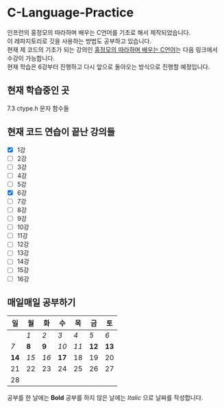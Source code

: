 # C-Language-Practice
인프런의 홍정모의 따라하며 배우는 C언어를 기초로 해서 제작되었습니다.  
이 레파지토리로 깃을 사용하는 방법도 공부하고 있습니다.  
현재 제 코드의 기초가 되는 강의인 [홍정모의 따라하며 배우는 C언어](https://www.inflearn.com/course/following-c)는 다음 링크에서 수강이 가능합니다.  
현재 학습은 6강부터 진행하고 다시 앞으로 돌아오는 방식으로 진행할 예정입니다.  

## 현재 학습중인 곳
7.3 ctype.h 문자 함수들

## 현재 코드 연습이 끝난 강의들
- [X] 1강
- [ ] 2강
- [ ] 3강
- [ ] 4강
- [ ] 5강
- [X] 6강
- [ ] 7강
- [ ] 8강
- [ ] 9강
- [ ] 10강
- [ ] 11강
- [ ] 12강
- [ ] 13강
- [ ] 14강
- [ ] 15강
- [ ] 16강

## 매일매일 공부하기
| 일 | 월 | 화 | 수 | 목 | 금 | 토 |
|---|---|---|---|---|---|---|
|   | _1_ | _2_ | _3_ | _4_ | _5_ | _6_ |
| _7_ | **8** | **9** | _10_ | _11_ | **12** | **13** |
| **14** | _15_ | _16_ | **17** | 18 | 19 | 20 |
| 21 | 22 | 23 | 24 | 25 | 26 | 27 |
| 28 |   |   |   |   |   |   |

공부를 한 날에는 **Bold** 공부를 하지 않은 날에는 _Italic_ 으로 날짜를 작성합니다.
